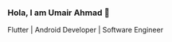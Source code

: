 ### Hola, I am Umair Ahmad 👋
Flutter | Android Developer | Software Engineer

<!--
**umair8261/umair8261** is a ✨ _special_ ✨ repository because its `README.md` (this file) appears on your GitHub profile.

Here are some ideas to get you started:

- 🔭 I’m currently working on Flutter and Android...
- 🌱 I’m currently learning Flutter...
- 👯 I’m looking to collaborate on ...
- 🤔 I’m looking for help with ...
- 💬 LinkedIn Profile: www.linkedin.com/in/umair-nuces 
- 📫 How to reach me: umair.nuces@gmail.com
- 😄 Pronouns: ...
- ⚡ Fun fact: No Anime No Life
-->
